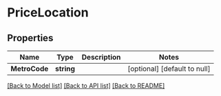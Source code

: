 # PriceLocation

## Properties
Name | Type | Description | Notes
------------ | ------------- | ------------- | -------------
**MetroCode** | **string** |  | [optional] [default to null]

[[Back to Model list]](../README.md#documentation-for-models) [[Back to API list]](../README.md#documentation-for-api-endpoints) [[Back to README]](../README.md)


